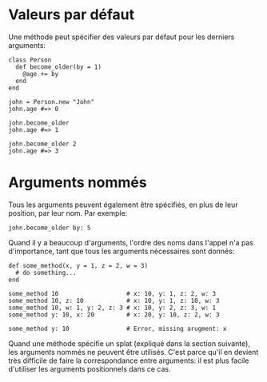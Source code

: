 # Valeurs par défaut

Une méthode peut spécifier des valeurs par défaut pour les derniers arguments:

```crystal
class Person
  def become_older(by = 1)
    @age += by
  end
end

john = Person.new "John"
john.age #=> 0

john.become_older
john.age #=> 1

john.become_older 2
john.age #=> 3
```

# Arguments nommés

Tous les arguments peuvent également être spécifiés, en plus de leur position, par leur nom. Par exemple:

```crystal
john.become_older by: 5
```

Quand il y a beaucoup d'arguments, l'ordre des noms dans l'appel n'a pas d'importance,
tant que tous les arguments nécessaires sont donnés:

```crystal
def some_method(x, y = 1, z = 2, w = 3)
  # do something...
end

some_method 10                   # x: 10, y: 1, z: 2, w: 3
some_method 10, z: 10            # x: 10, y: 1, z: 10, w: 3
some_method 10, w: 1, y: 2, z: 3 # x: 10, y: 2, z: 3, w: 1
some_method y: 10, x: 20         # x: 20, y: 10, z: 2, w: 3

some_method y: 10                # Error, missing arugment: x
```

Quand une méthode spécifie un splat (expliqué dans la section suivante), les arguments nommés ne peuvent être utilisés.
C'est parce qu'il en devient très difficile de faire la correspondance entre arguments:
il est plus facile d'utiliser les arguments positionnels dans ce cas.
